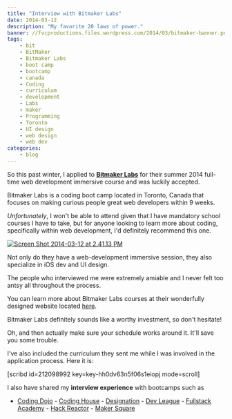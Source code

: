 ```yaml
---
title: "Interview with Bitmaker Labs"
date: 2014-03-12
description: "My favorite 20 laws of power."
banner: //fvcproductions.files.wordpress.com/2014/03/bitmaker-banner.png?w=1024&h=435&crop=1
tags:
    - bit
    - BitMaker
    - Bitmaker Labs
    - boot camp
    - bootcamp
    - canada
    - Coding
    - curriculum
    - development
    - Labs
    - maker
    - Programming
    - Toronto
    - UI design
    - web design
    - web dev
categories:
    - blog
---
```


So this past winter, I applied to [**Bitmaker Labs**](//bitmakerlabs.com "BitmakerLabs") for their summer 2014 full-time web development immersive course and was luckily accepted.

Bitmaker Labs is a coding boot camp located in Toronto, Canada that focuses on making curious people great web developers within 9 weeks.

_Unfortunately_, I won't be able to attend given that I have mandatory school courses I have to take, but for anyone looking to learn more about coding, specifically within web development, I'd definitely recommend this one.

[![Screen Shot 2014-03-12 at 2.41.13 PM](//fvcproductions.files.wordpress.com/2014/03/screen-shot-2014-03-12-at-2-41-13-pm.png)](//fvcproductions.files.wordpress.com/2014/03/screen-shot-2014-03-12-at-2-41-13-pm.png)

Not only do they have a web-development immersive session, they also specialize in iOS dev and UI design.

The people who interviewed me were extremely amiable and I never felt too antsy all throughout the process.

You can learn more about Bitmaker Labs courses at their wonderfully designed website located [here](//bitmakerlabs.com/courses/ "Bitmaker Lab Courses").

Bitmaker Labs definitely sounds like a worthy investment, so don't hesitate!

Oh, and then actually make sure your schedule works around it. It'll save you some trouble.

I've also included the curriculum they sent me while I was involved in the application process. Here it is:

\[scribd id=212098992 key=key-hh0dv63n5f06s1eiopj mode=scroll\]

I also have shared my **interview experience** with bootcamps such as

* [Coding Dojo](/blog/2015/01/06/interview-coding-dojo/) - [Coding House](//fvcproductions.com/blog/2015/01/06/coding-house-interview/ "Interview with Coding House 🏠") - [Designation](//fvcproductions.com/blog/2015/01/06/interview-with-designation/ "Interview with Designation 🎨") - [Dev League](//fvcproductions.com/blog/2015/01/06/experience-with-devleague/ "My Experience With DevLeague 💻") - [Fullstack Academy](//fvcproductions.com/blog/2014/12/28/my-experience-with-fullstack-academy-of-code/ "My Experience with Fullstack Academy of Code 💻") - [Hack Reactor](//fvcproductions.com/blog/2015/01/05/questioning-hack-reactor/ "Questioning Hack Reactor 🔑") - [Maker Square](//fvcproductions.com/blog/2015/01/14/my-experience-with-makersquare-%f0%9f%92/ "My Experience with MakerSquare 💻")
